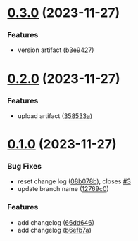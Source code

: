 # [0.3.0](https://github.com/shelbielehto/greetings-ci/compare/v0.2.0...v0.3.0) (2023-11-27)


### Features

* version artifact ([b3e9427](https://github.com/shelbielehto/greetings-ci/commit/b3e94270cf06848c34652064f85e59efba231f43))



# [0.2.0](https://github.com/shelbielehto/greetings-ci/compare/v0.1.0...v0.2.0) (2023-11-27)


### Features

* upload artifact ([358533a](https://github.com/shelbielehto/greetings-ci/commit/358533ab44e6bb2b1ab70f4eb2c74155b77dbd6e))



# [0.1.0](https://github.com/shelbielehto/greetings-ci/compare/b6efb7a32726a1915737b09770b4b75aa32edc75...v0.1.0) (2023-11-27)


### Bug Fixes

* reset change log ([08b078b](https://github.com/shelbielehto/greetings-ci/commit/08b078b5437cfdfb73a9da3becd01c0ff501c0da)), closes [#3](https://github.com/shelbielehto/greetings-ci/issues/3)
* update branch name ([12769c0](https://github.com/shelbielehto/greetings-ci/commit/12769c0707aca05fcfefdd610c26693903660add))


### Features

* add changelog ([66dd646](https://github.com/shelbielehto/greetings-ci/commit/66dd646402cb706bdb9687e3da9bee5d25faa28a))
* add changelog ([b6efb7a](https://github.com/shelbielehto/greetings-ci/commit/b6efb7a32726a1915737b09770b4b75aa32edc75))



